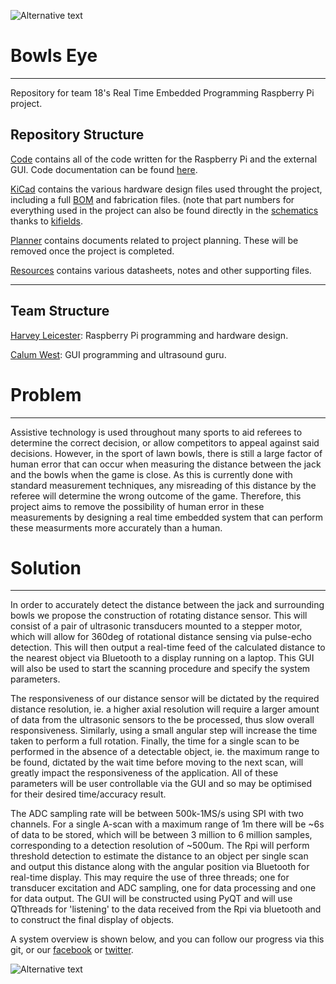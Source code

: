 ![Alternative text](Resources/Misc/bowlseyelogo.png)

# Bowls Eye
-----------

Repository for team 18's Real Time Embedded Programming Raspberry Pi project.

## Repository Structure

[Code](https://github.com/rv456/BowlsEye/tree/master/Code) contains all of the code written for the Raspberry Pi and the external GUI.  Code documentation can be found [here](https://rv456.github.io/BowlsEye/).

[KiCad](https://github.com/rv456/BowlsEye/tree/master/KiCad) contains the various hardware design files used throught the project, including a full [BOM](https://github.com/rv456/BowlsEye/blob/master/KiCad/Shield/Fabrication/BOM/BOMfull.csv) and fabrication files. (note that part numbers for everything used in the project can also be found directly in the [schematics](https://github.com/rv456/BowlsEye/blob/master/KiCad/Shield) thanks to [kifields](http://kifield.readthedocs.io/en/latest/).

[Planner](https://github.com/rv456/BowlsEye/tree/master/Planner) contains documents related to project planning.  These will be removed once the project is completed.

[Resources](https://github.com/rv456/BowlsEye/tree/master/Resources) contains various datasheets, notes and other supporting files.

-----------

## Team Structure

[Harvey Leicester](https://github.com/rv456): Raspberry Pi programming and hardware design.

[Calum West](https://github.com/CalumWest): GUI programming and ultrasound guru.


# Problem
----------

Assistive technology is used throughout many sports to aid referees to determine the correct decision, or allow competitors to appeal against said decisions.  However, in the sport of lawn bowls, there is still a large factor of human error that can occur when measuring the distance between the jack and the bowls when the game is close.  As this is currently done with standard measurement techniques, any misreading of this distance by the referee will determine the wrong outcome of the game.  Therefore, this project aims to remove the possibility of human error in these measurements by designing a real time embedded system that can perform these measurments more accurately than a human.

# Solution
-----------

In order to accurately detect the distance between the jack and surrounding bowls we propose the construction of rotating distance sensor. This will consist of a pair of ultrasonic transducers mounted to a stepper motor, which will allow for 360deg of rotational distance sensing via pulse-echo detection. This will then output a real-time feed of the calculated distance to the nearest object via Bluetooth to a display running on a laptop. This GUI will also be used to start the scanning procedure and specify the system parameters.

The responsiveness of our distance sensor will be dictated by the required distance resolution, ie. a higher axial resolution will require a larger amount of data from the ultrasonic sensors to the be processed, thus slow overall responsiveness. Similarly, using a small angular step will increase the time taken to perform a full rotation. Finally, the time for a single scan to be performed in the absence of a detectable object, ie. the maximum range to be found, dictated by the wait time before moving to the next scan, will greatly impact the responsiveness of the application. All of these parameters will be user controllable via the GUI and so may be optimised for their desired time/accuracy result.

The ADC sampling rate will be between 500k-1MS/s using SPI with two channels. For a single A-scan with a maximum range of 1m there will be ~6s of data to be stored, which will be between 3 million to 6 million samples, corresponding to a detection resolution of ~500um. The Rpi will perform threshold detection to estimate the distance to an object per single scan and output this distance along with the angular position via Bluetooth for real-time display. This may require the use of three threads; one for transducer excitation and ADC sampling, one for data processing and one for data output. The GUI will be constructed using PyQT and will use QTthreads for 'listening' to the data received from the Rpi via bluetooth and to construct the final display of objects.

A system overview is shown below, and you can follow our progress via this git, or our [facebook](https://www.facebook.com/Bowls-Eye-102409543919161/) or [twitter](https://twitter.com/bowlseyepi).


![Alternative text](Resources/Misc/blockDiagram.png)
